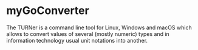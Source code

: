 # myGoConverter
The TURNer is a command line tool for Linux, Windows and macOS which allows to convert values of several (mostly numeric) types and in information technology usual unit notations into another.
